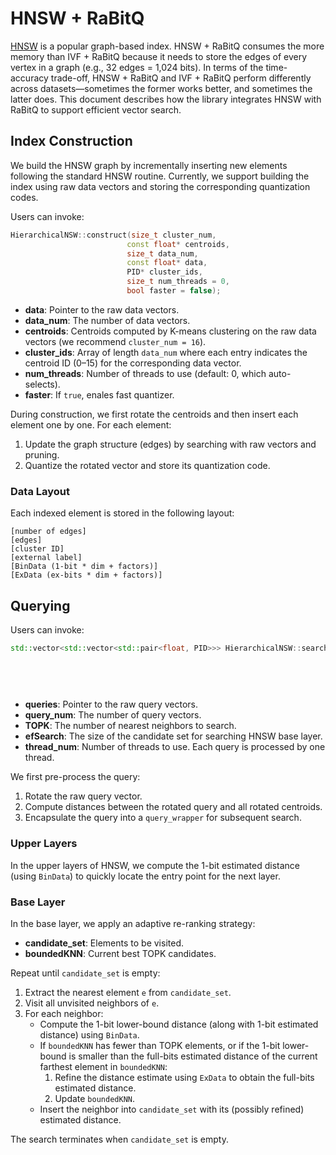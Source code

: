 # HNSW + RaBitQ
[HNSW](https://arxiv.org/abs/1603.09320) is a popular graph-based index. HNSW + RaBitQ consumes the more memory than IVF + RaBitQ because it needs to store the edges of every vertex in a graph (e.g., 32 edges = 1,024 bits). In terms of the time-accuracy trade-off, HNSW + RaBitQ and IVF + RaBitQ perform differently across datasets—sometimes the former works better, and sometimes the latter does.
This document describes how the library integrates HNSW with RaBitQ to support efficient vector search.

## Index Construction

We build the HNSW graph by incrementally inserting new elements following the standard HNSW routine. Currently, we support building the index using raw data vectors and storing the corresponding quantization codes.

Users can invoke:

```cpp
HierarchicalNSW::construct(size_t cluster_num,
                          const float* centroids,
                          size_t data_num,
                          const float* data,
                          PID* cluster_ids,
                          size_t num_threads = 0,
                          bool faster = false);
```

- **data**: Pointer to the raw data vectors.
- **data_num**: The number of data vectors.
- **centroids**: Centroids computed by K-means clustering on the raw data vectors (we recommend `cluster_num = 16`).  
- **cluster_ids**: Array of length `data_num` where each entry indicates the centroid ID (0–15) for the corresponding data vector.  
- **num_threads**: Number of threads to use (default: 0, which auto-selects).
- **faster**: If `true`, enales fast quantizer.


During construction, we first rotate the centroids and then insert each element one by one. For each element:

1. Update the graph structure (edges) by searching with raw vectors and pruning.  
2. Quantize the rotated vector and store its quantization code.


### Data Layout

Each indexed element is stored in the following layout:

```
[number of edges]
[edges]
[cluster ID]
[external label]
[BinData (1-bit * dim + factors)]
[ExData (ex-bits * dim + factors)]
```

## Querying
Users can invoke:
```cpp
std::vector<std::vector<std::pair<float, PID>>> HierarchicalNSW::search(const float* queries,
                                                                        size_t query_num,
                                                                        size_t TOPK,
                                                                        size_t efSearch,
                                                                        size_t thread_num);
```

- **queries**: Pointer to the raw query vectors.
-  **query_num**: The number of query vectors.
-  **TOPK**: The number of nearest neighbors to search.
-  **efSearch**: The size of the candidate set for searching HNSW base layer.
-  **thread_num**: Number of threads to use. Each query is processed by one thread.

We first pre-process the query:

1. Rotate the raw query vector.  
2. Compute distances between the rotated query and all rotated centroids.  
3. Encapsulate the query into a `query_wrapper` for subsequent search.  

### Upper Layers

In the upper layers of HNSW, we compute the 1-bit estimated distance (using `BinData`) to quickly locate the entry point for the next layer.

### Base Layer

In the base layer, we apply an adaptive re-ranking strategy:

- **candidate_set**: Elements to be visited.  
- **boundedKNN**: Current best TOPK candidates.

Repeat until `candidate_set` is empty:

1. Extract the nearest element `e` from `candidate_set`.  
2. Visit all unvisited neighbors of `e`.  
3. For each neighbor:
   - Compute the 1-bit lower-bound distance (along with 1-bit estimated distance) using `BinData`.  
   - If `boundedKNN` has fewer than TOPK elements, or if the 1-bit lower-bound is smaller than the full-bits estimated distance of the current farthest element in `boundedKNN`:
     1. Refine the distance estimate using `ExData` to obtain the full-bits estimated distance.  
     2. Update `boundedKNN`.  
   - Insert the neighbor into `candidate_set` with its (possibly refined) estimated distance.  

The search terminates when `candidate_set` is empty.

